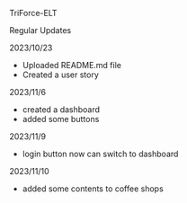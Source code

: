 TriForce-ELT

Regular Updates

2023/10/23
- Uploaded README.md file
- Created a user story

2023/11/6
- created a dashboard
- added some buttons

2023/11/9
- login button now can switch to dashboard

2023/11/10
- added some contents to coffee shops
